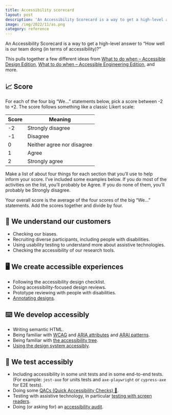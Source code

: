 ```yaml
---
title: Accessibility scorecard
layout: post
description: 'An Accessibility Scorecard is a way to get a high-level answer to “How well is our team doing (in terms of accessibility)?”'
image: /img/2022/11/as.png
category: reference
---
```


An Accessibility Scorecard is a way to get a high-level answer to “How well is our team doing (in terms of accessibility)?”

This pulls together a few different ideas from [What to do when – Accessible Design Edition](/2022/07/19/what-to-do-when-accessible-design-edition/), [What to do when – Accessible Engineering Edition](/2022/07/19/what-to-do-when-accessible-engineering-edition/), and more.

## 📈 Score

For each of the four big “We...” statements below, pick a score between -2 to +2. The score follows something like a classic Likert scale:

| Score | Meaning |
|--|--|
| -2 | Strongly disagree |
| -1 | Disagree |
| 0 | Neither agree nor disagree |
| 1 | Agree |
| 2 | Strongly agree |

Make a list of about four things for each section that you’ll use to help inform your score. I’ve included some examples below. If you do most of the activities on the list, you’ll probably be Agree. If you do none of them, you’ll probably be Strongly disagree.

Your overall score is the average of the four scores of the big “We...” statements. Add the scores together and divide by four.

## 🤔 We understand our customers

- Checking our biases.
- Recruiting diverse participants, including people with disabilities.
- Using usability testing to understand more about assistive technologies.
- Checking the accessibility of our research tools.

## 🖥️ We create accessible experiences

- Following the accessibility design checklist.
- Doing accessibility-focused design reviews.
- Prototype reviewing with people with disabilities.
- [Annotating designs](/more-accessible-products/#add-annotations-to-designs).

## ⌨️ We develop accessibly

- Writing semantic HTML.
- Being familiar with [WCAG](https://www.w3.org/WAI/WCAG21/quickref/?currentsidebar=%23col_overview&levels=aaa&technologies=smil%2Cpdf%2Cflash%2Csl) and [ARIA attributes](https://www.w3.org/TR/wai-aria-1.2/#state_prop_def) and [ARAI patterns](https://www.w3.org/WAI/ARIA/apg/patterns/).
- Being familiar with [the accessibility tree](/2022/06/08/the-accessibility-tree/).
- [Using the design system accessibly](/2022/05/25/how-to-get-the-most-(accessibility)-out-of-a-design-system/).

## 🧪 We test accessibly

- Including accessibility in some unit tests and in some end-to-end tests. (For example: `jest-axe` for units tests and `axe-playwright` or `cypress-axe` for E2E tests).
- Doing some [QACs (Quick Accessibility Checks) 🦆](/2021/12/13/qac/).
- Testing with assistive technology, in particular [testing with screen readers](/2022/10/14/testing-with-a-screen-reader/).
- Doing (or asking for) an [accessibility audit](/2022/01/24/accessibility-audit-process/).
